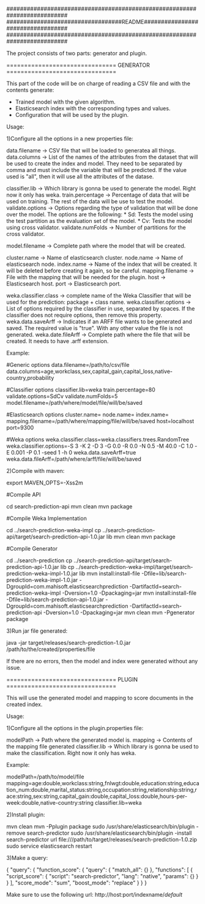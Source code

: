 ##########################################################################
##################################README##################################
##########################################################################

The project consists of two parts: generator and plugin.

=============================== GENERATOR ===============================

This part of the code will be on charge of reading a CSV file and with the contents generate:

 * Trained model with the given algorithm.
 * Elasticsearch index with the corresponding types and values.
 * Configuration that will be used by the plugin.

Usage:

1)Configure all the options in a new properties file:

  data.filename -> CSV file that will be loaded to generatea all things.
  data.columns -> List of the names of the attributes from the dataset that will be used to create the index and model. 
                   They need to be separated by comma and must include the variable that will be predicted. If the value used is "all", then it will 
                   use all the attributes of the datase.

  classifier.lib -> Which library is gonna be used to generate the model. Right now it only has weka.
  train.percentage -> Percentage of data that will be used on training. The rest of the data will be use to test the model.
  validate.options -> Options regarding the type of validation that will be done over the model. The options are the following:
       * Sd: Tests the model using the test partition as the  evaluation set of the model.
       * Cv: Tests the model using cross validator.
  validate.numFolds -> Number of partitions for the cross validator.

  model.filename -> Complete path where the model that will be created. 
  
  cluster.name -> Name of elasticsearch cluster.
  node.name -> Name of elasticsearch node.
  index.name -> Name of the index that will be created. It will be deleted before 
                creating it again, so be careful.
  mapping.filename -> File with the mapping that will be needed for the plugin.
  host -> Elasticsearch host.
  port -> Elasticsearch port.

  weka.classifier.class -> complete name of the Weka Classifier that will be used for the prediction: package  + class name.
  weka.classifier.options -> List of options required by the classifier in use, separated by spaces. If the classifier does not require options, then remove this property.
  weka.data.saveArff -> Indicates if an ARFF file wants to be generated and saved. The required value is "true". With any other value the file is not generated. 
  weka.date.fileArff -> Complete path where the file that will be created. It needs to have .arff extension.


Example:

  #Generic options
  data.filename=/path/to/csv/file
  data.columns=age,workclass,sex,capital_gain,capital_loss,native-country,probability

  #Classifier options
  classifier.lib=weka
  train.percentage=80
  validate.options=SdCv
  validate.numFolds=5
  model.filename=/path/where/model/file/will/be/saved

  #Elasticsearch options
  cluster.name=
  node.name=
  index.name=
  mapping.filename=/path/where/mapping/file/will/be/saved
  host=localhost
  port=9300

  #Weka options
  weka.classifier.class=weka.classifiers.trees.RandomTree
  weka.classifier.options=-S 3 -K 2 -D 3 -G 0.0 -R 0.0 -N 0.5 -M 40.0 -C 1.0 -E 0.001 -P 0.1 -seed 1 -h 0
  weka.data.saveArff=true
  weka.data.fileArff=/path/where/arff/file/will/be/saved

2)Compile with maven:

  export MAVEN_OPTS=-Xss2m

  #Compile API

  cd search-prediction-api
  mvn clean
  mvn package

  #Compile Weka Implementation

  cd ../search-prediction-weka-impl
  cp ../search-prediction-api/target/search-prediction-api-1.0.jar lib
  mvn clean
  mvn package

  #Compile Generator

  cd ../search-prediction
  cp ../search-prediction-api/target/search-prediction-api-1.0.jar lib
  cp ../search-prediction-weka-impl/target/search-prediction-weka-impl-1.0.jar lib
  mvn install:install-file -Dfile=lib/search-prediction-weka-impl-1.0.jar -DgroupId=com.mahisoft.elasticsearchprediction -DartifactId=search-prediction-weka-impl -Dversion=1.0 -Dpackaging=jar
  mvn install:install-file -Dfile=lib/search-prediction-api-1.0.jar -DgroupId=com.mahisoft.elasticsearchprediction -DartifactId=search-prediction-api -Dversion=1.0 -Dpackaging=jar
  mvn clean
  mvn -Pgenerator package

3)Run jar file generated:

  java -jar target/releases/search-prediction-1.0.jar /path/to/the/created/properties/file

If there are no errors, then the model and index were generated without any issue.

=============================== PLUGIN ===============================

This will use the generated model and mapping to score documents in the created index.

Usage:

1)Configure all the options in the plugin.properties file:

  modelPath -> Path where the generated model is.
  mapping -> Contents of the mapping file generated
  classifier.lib -> Which library is gonna be used to make the classification. Right now it only has weka.

Example:

  modelPath=/path/to/model/file
  mapping=age:double,workclass:string,fnlwgt:double,education:string,education_num:double,marital_status:string,occupation:string,relationship:string,race:string,sex:string,capital_gain:double,capital_loss:double,hours-per-week:double,native-country:string
  classifier.lib=weka

2)Install plugin:

  mvn clean
  mvn -Pplugin package
  sudo /usr/share/elasticsearch/bin/plugin -remove search-predictor
  sudo /usr/share/elasticsearch/bin/plugin -install search-predictor url file:///path/to/target/releases/search-prediction-1.0.zip
  sudo service elasticsearch restart

3)Make a query:

{
  "query": {
    "function_score": {
      "query": {
        "match_all": {}
      },
      "functions": [
        {
          "script_score": {
            "script": "search-predictor",
            "lang": "native",
            "params": {}
          }
        }
      ],
      "score_mode": "sum",
      "boost_mode": "replace"
    }
  }
}

Make sure to use the following url: http://host:port/indexname/_default_